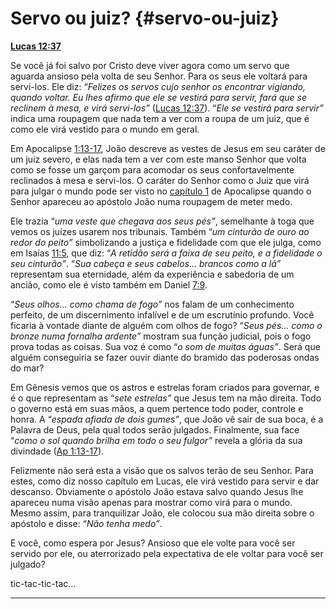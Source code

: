 # Servo ou juiz? {#servo-ou-juiz}

[**Lucas 12:37**](http://bibliaonline.com.br/acf/lc/12/37)

Se você já foi salvo por Cristo deve viver agora como um servo que aguarda ansioso pela volta de seu Senhor. Para os seus ele voltará para servi-los. Ele diz: “_Felizes os servos cujo senhor os encontrar vigiando, quando voltar. Eu lhes afirmo que ele se vestirá para servir, fará que se reclinem à mesa, e virá servi-los”_ ([Lucas 12:37](http://bibliaonline.com.br/acf/lc/12/37)). “_Ele se vestirá para servir”_ indica uma roupagem que nada tem a ver com a roupa de um juiz, que é como ele virá vestido para o mundo em geral.

Em Apocalipse [1:13-17](http://bibliaonline.com.br/acf/ap/1/13-17), João descreve as vestes de Jesus em seu caráter de um juiz severo, e elas nada tem a ver com este manso Senhor que volta como se fosse um garçom para acomodar os seus confortavelmente reclinados à mesa e servi-los. O caráter do Senhor como o Juiz que virá para julgar o mundo pode ser visto no [capítulo 1](http://bibliaonline.com.br/acf/ap/1) de Apocalipse quando o Senhor apareceu ao apóstolo João numa roupagem de meter medo.

Ele trazia “_uma veste que chegava aos seus pés”_, semelhante à toga que vemos os juízes usarem nos tribunais. Também “_um cinturão de ouro ao redor do peito”_ simbolizando a justiça e fidelidade com que ele julga, como em Isaías [11:5](http://bibliaonline.com.br/acf/is/11/5), que diz: “_A retidão será a faixa de seu peito, e a fidelidade o seu cinturão”_. “_Sua cabeça e seus cabelos... brancos como a lã”_ representam sua eternidade, além da experiência e sabedoria de um ancião, como ele é visto também em Daniel [7:9](http://bibliaonline.com.br/acf/dn/7/9).

“_Seus olhos... como chama de fogo”_ nos falam de um conhecimento perfeito, de um discernimento infalível e de um escrutínio profundo. Você ficaria à vontade diante de alguém com olhos de fogo? “_Seus pés... como o bronze numa fornalha ardente”_ mostram sua função judicial, pois o fogo prova todas as coisas. Sua voz é como “_o som de muitas águas”_. Será que alguém conseguiria se fazer ouvir diante do bramido das poderosas ondas do mar?

Em Gênesis vemos que os astros e estrelas foram criados para governar, e é o que representam as “_sete estrelas”_ que Jesus tem na mão direita. Todo o governo está em suas mãos, a quem pertence todo poder, controle e honra. A “_espada afiada de dois gumes”_, que João vê sair de sua boca, é a Palavra de Deus, pela qual todos serão julgados. Finalmente, sua face “_como o sol quando brilha em todo o seu fulgor”_ revela a glória da sua divindade ([Ap 1:13-17](http://bibliaonline.com.br/acf/ap/1/13-17)).

Felizmente não será esta a visão que os salvos terão de seu Senhor. Para estes, como diz nosso capítulo em Lucas, ele virá vestido para servir e dar descanso. Obviamente o apóstolo João estava salvo quando Jesus lhe apareceu numa visão apenas para mostrar como virá para o mundo. Mesmo assim, para tranquilizar João, ele colocou sua mão direita sobre o apóstolo e disse: “_Não tenha medo”_.

E você, como espera por Jesus? Ansioso que ele volte para você ser servido por ele, ou aterrorizado pela expectativa de ele voltar para você ser julgado?

tic-tac-tic-tac...

*****